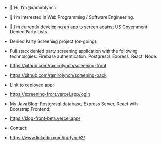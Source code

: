 - 👋 Hi, I’m @ramirolynch
- 👀 I’m interested in Web Programming / Software Engineering.
- 🌱 I’m currently developing an app to screen against US Government Denied Party Lists.

- Denied Party Screening project (on-going): 
- Full stack denied party screening application with the following technologies: Firebase authentication, Postgresql, Express, React, Node.
- https://github.com/ramirolynch/screening-front
- https://github.com/ramirolynch/screening-back

- Link to deployed app: 
- https://screening-front.vercel.app/login

- My Java Blog: Postgresql database, Express Server, React with Bootstrap Frontend:
- https://blog-front-beta.vercel.app/

- Contact:
- https://www.linkedin.com/in/rlynch2/

<!---
ramirolynch/ramirolynch is a ✨ special ✨ repository because its `README.md` (this file) appears on your GitHub profile.
You can click the Preview link to take a look at your changes.
--->
